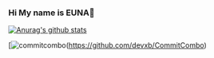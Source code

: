 ### Hi My name is EUNA👋

[![Anurag's github stats](https://github-readme-stats.vercel.app/api?username=beni1026)](https://github.com/anuraghazra/github-readme-stats)

[![commitcombo](http://commitcombo.com/combo-mini?user=beni1026&theme=Perfume-mini])(https://github.com/devxb/CommitCombo)






